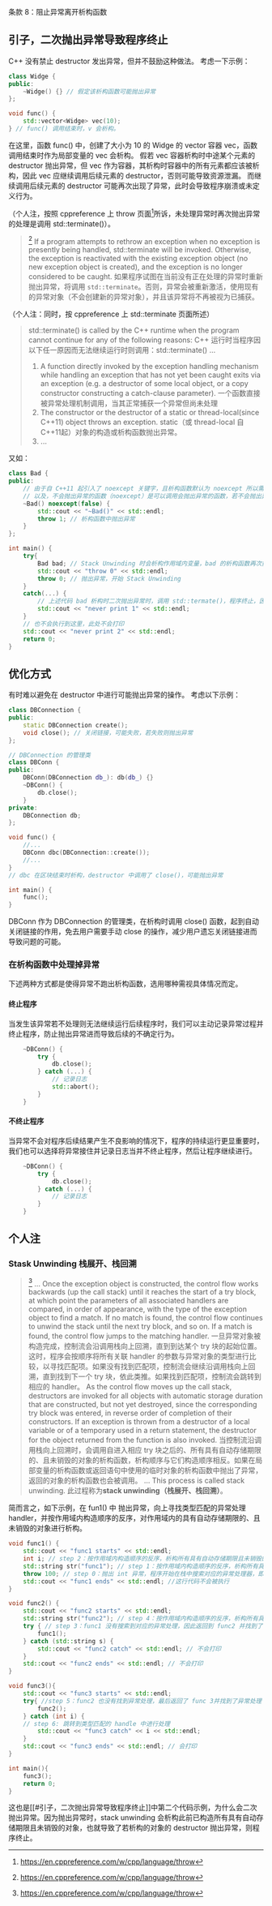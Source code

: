 条款 8：阻止异常离开析构函数

## 引子，二次抛出异常导致程序终止
C++ 没有禁止 destructor 发出异常，但并不鼓励这种做法。
考虑一下示例：
~~~cpp
class Widge {
public:
    ~Widge() {} // 假定该析构函数可能抛出异常
};

void func() {
    std::vector<Widge> vec(10);
} // func() 调用结束时，v 会析构。
~~~
在这里，函数 func() 中，创建了大小为 10 的 Widge 的 vector 容器 vec，函数调用结束时作为局部变量的 vec 会析构。
假若 vec 容器析构时中途某个元素的 destructor 抛出异常，但 vec 作为容器，其析构时容器中的所有元素都应该被析构，因此 vec 应继续调用后续元素的 destructor，否则可能导致资源泄漏。
而继续调用后续元素的 destructor 可能再次出现了异常，此时会导致程序崩溃或未定义行为。

（个人注，按照 cppreference 上 throw 页面[^1]所诉，未处理异常时再次抛出异常的处理是调用 std::terminate()）。

>[^1]
>If a program attempts to rethrow an exception when no exception is presently being handled, std::terminate will be invoked. Otherwise, the exception is reactivated with the existing exception object (no new exception object is created), and the exception is no longer considered to be caught.
>如果程序试图在当前没有正在处理的异常时重新抛出异常，将调用 `std::terminate`。否则，异常会被重新激活，使用现有的异常对象（不会创建新的异常对象），并且该异常将不再被视为已捕获。

（个人注：同时，按 cppreference 上 std::terminate 页面所述）
>std::terminate() is called by the C++ runtime when the program cannot continue for any of the following reasons:
>C++ 运行时当程序因以下任一原因而无法继续运行时则调用：std::terminate()
>...
>1) A function directly invoked by the exception handling mechanism while handling an exception that has not yet been caught exits via an exception (e.g. a destructor of some local object, or a copy constructor constructing a catch-clause parameter).
>一个函数直接被异常处理机制调用，当其正常捕获一个异常但尚未处理
>3) The constructor or the destructor of a static or thread-local(since C++11) object throws an exception.
>static（或 thread-local 自 C++11起）对象的构造或析构函数抛出异常。
>5) ...

又如：
~~~cpp
class Bad {
public:
    // 由于自 C++11 起引入了 noexcept 关键字，且析构函数默认为 noexcept 所以需要手动声明为会抛出异常
    // 以及，不会抛出异常的函数（noexcept）是可以调用会抛出异常的函数，若不会抛出异常的函数抛出了异常，则调用 std::termate()
    ~Bad() noexcept(false) {
        std::cout << "~Bad()" << std::endl;
        throw 1; // 析构函数中抛出异常
    }
};

int main() {
    try{
        Bad bad; // Stack Unwinding 时会析构作用域内变量，bad 的析构函数再次抛出异常
        std::cout << "throw 0" << std::endl;
        throw 0; // 抛出异常，开始 Stack Unwinding
    }
    catch(...) {
        // 上述代码 bad 析构时二次抛出异常时，调用 std::termate()，程序终止，因此此处不会打印
        std::cout << "never print 1" << std::endl;
    }
    // 也不会执行到这里，此处不会打印
    std::cout << "never print 2" << std::endl;
    return 0;
}
~~~


## 优化方式
有时难以避免在 destructor 中进行可能抛出异常的操作。
考虑以下示例：
~~~cpp
class DBConnection {
public:
    static DBConnection create();
    void close(); // 关闭链接，可能失败，若失败则抛出异常
};

// DBConnection 的管理类
class DBConn {
public:
    DBConn(DBConnection db_): db(db_) {}
    ~DBConn() {
        db.close();
    }
private:
    DBConnection db;
};

void func() {
    //...
    DBConn dbc(DBConnection::create());
    //...
}
// dbc 在区块结束时析构，destructor 中调用了 close()，可能抛出异常

int main() {
    func();
}
~~~

DBConn 作为 DBConnection 的管理类，在析构时调用 close() 函数，起到自动关闭链接的作用，免去用户需要手动 close 的操作，减少用户遗忘关闭链接进而导致问题的可能。

### 在析构函数中处理掉异常
下述两种方式都是使得异常不跑出析构函数，选用哪种需视具体情况而定。

#### 终止程序
当发生该异常若不处理则无法继续运行后续程序时，我们可以主动记录异常过程并终止程序，防止抛出异常进而导致后续的不确定行为。
~~~cpp
    ~DBConn() {
        try {
            db.close();
        } catch (...) {
            // 记录日志
            std::abort();
        }
    }
~~~
#### 不终止程序

当异常不会对程序后续结果产生不良影响的情况下，程序的持续运行更显重要时，我们也可以选择将异常接住并记录日志当并不终止程序，然后让程序继续进行。
~~~cpp
    ~DBConn() {
        try {
            db.close();
        } catch (...) {
            // 记录日志
        }
    }
~~~


## 个人注
### Stask Unwinding 栈展开、栈回溯

> [^1]
> ...
> Once the exception object is constructed, the control flow works backwards (up the call stack) until it reaches the start of a try block, at which point the parameters of all associated handlers are compared, in order of appearance, with the type of the exception object to find a match. If no match is found, the control flow continues to unwind the stack until the next try block, and so on. If a match is found, the control flow jumps to the matching handler.
> 一旦异常对象被构造完成，控制流会沿调用栈向上回溯，直到到达某个 try 块的起始位置。这时，程序会按顺序将所有关联 handler 的参数与异常对象的类型进行比较，以寻找匹配项。如果没有找到匹配项，控制流会继续沿调用栈向上回溯，直到找到下一个 try 块，依此类推。如果找到匹配项，控制流会跳转到相应的 handler。
> As the control flow moves up the call stack, destructors are invoked for all objects with automatic storage duration that are constructed, but not yet destroyed, since the corresponding try block was entered, in reverse order of completion of their constructors. If an exception is thrown from a destructor of a local variable or of a temporary used in a return statement, the destructor for the object returned from the function is also invoked.
> 当控制流沿调用栈向上回溯时，会调用自进入相应 try 块之后的、所有具有自动存储期限的、且未销毁的对象的析构函数，析构顺序与它们构造顺序相反。如果在局部变量的析构函数或返回语句中使用的临时对象的析构函数中抛出了异常，返回的对象的析构函数也会被调用。
> ...
> This process is called stack unwinding.
> 此过程称为**stack unwinding（栈展开、栈回溯）**。

简而言之，如下示例，在 fun1() 中 抛出异常，向上寻找类型匹配的异常处理 handler，并按作用域内构造顺序的反序，对作用域内的具有自动存储期限的、且未销毁的对象进行析构。

~~~cpp
void func1() {
    std::cout << "func1 starts" << std::endl;
    int i; // step 2：按作用域内构造顺序的反序，析构所有具有自动存储期限且未销毁的对象
    std::string str("func1"); // step 1：按作用域内构造顺序的反序，析构所有具有自动存储期限且未销毁的对象
    throw 100; // step 0：抛出 int 异常，程序开始在栈中搜索对应的异常处理器，即开始栈展开
    std::cout << "func1 ends" << std::endl; //这行代码不会被执行
}

void func2() {
    std::cout << "func2 starts" << std::endl;
    std::string str("func2"); // step 4：按作用域内构造顺序的反序，析构所有具有自动存储期限且未销毁的对象
    try { // step 3：func1 没有搜索到对应的异常处理，因此返回到 func2 并找到了 try，但并无匹配的 handler
        func1();
    } catch (std::string s) {
        std::cout << "func2 catch" << std::endl; // 不会打印
    }
    std::cout << "func2 ends" << std::endl; // 不会打印
}

void func3(){
    std::cout << "func3 starts" << std::endl;
    try{ //step 5：func2 也没有找到异常处理，最后返回了 func 3并找到了异常处理
        func2();
    } catch (int i) {
    // step 6: 跳转到类型匹配的 handle 中进行处理
        std::cout << "func3 catch" << i << std::endl;
    }
    std::cout << "func3 ends" << std::endl; // 会打印
}

int main(){
    func3();
    return 0;
}
~~~

这也是[[#引子，二次抛出异常导致程序终止]]中第二个代码示例，为什么会二次抛出异常。因为抛出异常时，stack unwinding 会析构此前已构造所有具有自动存储期限且未销毁的对象，也就导致了若析构的对象的 destructor 抛出异常，则程序终止。

[^1]: https://en.cppreference.com/w/cpp/language/throw
[^2]: https://zh.cppreference.com/w/cpp/error/terminate
